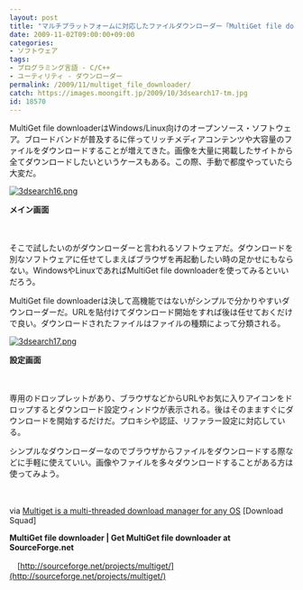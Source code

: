 ```yaml
---
layout: post
title: "マルチプラットフォームに対応したファイルダウンローダー「MultiGet file downloader」"
date: 2009-11-02T09:00:00+09:00
categories:
- ソフトウェア
tags: 
- プログラミング言語 - C/C++
- ユーティリティ - ダウンローダー
permalink: /2009/11/multiget_file_downloader/
catch: https://images.moongift.jp/2009/10/3dsearch17-tm.jpg
id: 18570
---
```

MultiGet file downloaderはWindows/Linux向けのオープンソース・ソフトウェア。ブロードバンドが普及するに伴ってリッチメディアコンテンツや大容量のファイルをダウンロードすることが増えてきた。画像を大量に掲載したサイトから全てダウンロードしたいというケースもある。この際、手動で都度やっていたら大変だ。

  

[![3dsearch16.png](https://images.moongift.jp/2009/10/3dsearch16-tm.jpg)](https://images.moongift.jp/2009/10/3dsearch16.png)  
  
**メイン画面**

  

　

  

そこで試したいのがダウンローダーと言われるソフトウェアだ。ダウンロードを別なソフトウェアに任せてしまえばブラウザを再起動したい時の足かせにもならない。WindowsやLinuxであればMultiGet file downloaderを使ってみるといいだろう。

  
  
<!--more-->

MultiGet file downloaderは決して高機能ではないがシンプルで分かりやすいダウンローダーだ。URLを貼付けてダウンロード開始をすれば後は任せておくだけで良い。ダウンロードされたファイルはファイルの種類によって分類される。

  

[![3dsearch17.png](https://images.moongift.jp/2009/10/3dsearch17-tm.jpg)](https://images.moongift.jp/2009/10/3dsearch17.png)  
  
**設定画面**

  

　

  

専用のドロップレットがあり、ブラウザなどからURLやお気に入りアイコンをドロップするとダウンロード設定ウィンドウが表示される。後はそのまますぐにダウンロードを開始するだけだ。プロキシや認証、リファラー設定に対応している。

  

シンプルなダウンローダーなのでブラウザからファイルをダウンロードする際などに手軽に使えていい。画像やファイルを多々ダウンロードすることがある方は使ってみよう。

  

　

  

via [Multiget is a multi-threaded download manager for any OS](http://www.downloadsquad.com/2009/10/08/multiget-is-a-multi-threaded-download-manager-for-any-os/) [Download Squad]

  

**MultiGet file downloader | Get MultiGet file downloader at SourceForge.net**  
  
　[http://sourceforge.net/projects/multiget/](http://sourceforge.net/projects/multiget/)

  
